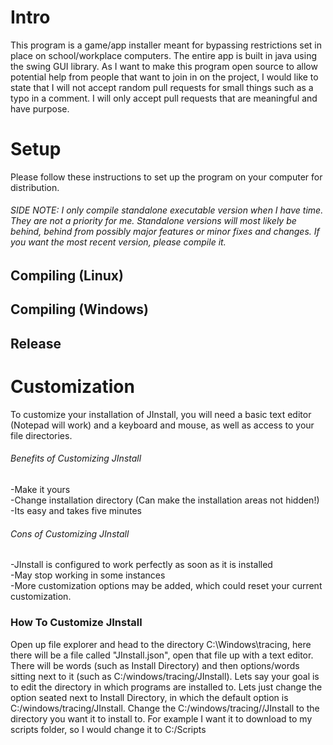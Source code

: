 # Intro
This program is a game/app installer meant for bypassing restrictions set in place on school/workplace computers. The entire app is built in java using the swing GUI library. As I want to make this program open source to allow potential help from people that want to join in on the project, I would like to state that I will not accept random pull requests for small things such as a typo in a comment. I will only accept pull requests that are meaningful and have purpose. 

# Setup
Please follow these instructions to set up the program on your computer for distribution.  
###### SIDE NOTE: I only compile standalone executable version when I have time. They are not a priority for me. Standalone versions will most likely be behind, behind from possibly major features or minor fixes and changes. If you want the most recent version, please compile it.
## Compiling (Linux)

## Compiling (Windows)

## Release

# Customization
To customize your installation of JInstall, you will need a basic text editor (Notepad will work) and a keyboard and mouse, as well as access to your file directories.

###### Benefits of Customizing JInstall
-Make it yours  
-Change installation directory (Can make the installation areas not hidden!)  
-Its easy and takes five minutes  

###### Cons of Customizing JInstall
-JInstall is configured to work perfectly as soon as it is installed  
-May stop working in some instances  
-More customization options may be added, which could reset your current customization.  

### How To Customize JInstall
Open up file explorer and head to the directory C:\Windows\tracing, here there will be a file called "JInstall.json", open that file up with a text editor.
There will be words (such as Install Directory) and then options/words sitting next to it (such as C:/windows/tracing/JInstall). Lets say your goal is to edit the directory in which programs are installed to. Lets just change the option seated next to Install Directory, in which the default option is C:/windows/tracing/JInstall. Change the C:/windows/tracing//JInstall to the directory you want it to install to. For example I want it to download to my scripts folder, so I would change it to C:/Scripts
